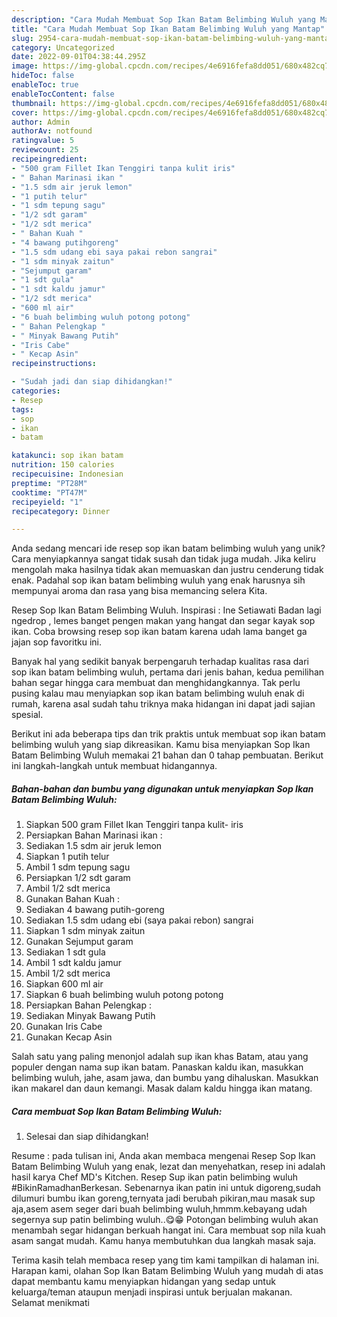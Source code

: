 ```yaml
---
description: "Cara Mudah Membuat Sop Ikan Batam Belimbing Wuluh yang Mantap"
title: "Cara Mudah Membuat Sop Ikan Batam Belimbing Wuluh yang Mantap"
slug: 2954-cara-mudah-membuat-sop-ikan-batam-belimbing-wuluh-yang-mantap
category: Uncategorized
date: 2022-09-01T04:38:44.295Z
image: https://img-global.cpcdn.com/recipes/4e6916fefa8dd051/680x482cq70/sop-ikan-batam-belimbing-wuluh-foto-resep-utama.jpg
hideToc: false
enableToc: true
enableTocContent: false
thumbnail: https://img-global.cpcdn.com/recipes/4e6916fefa8dd051/680x482cq70/sop-ikan-batam-belimbing-wuluh-foto-resep-utama.jpg
cover: https://img-global.cpcdn.com/recipes/4e6916fefa8dd051/680x482cq70/sop-ikan-batam-belimbing-wuluh-foto-resep-utama.jpg
author: Admin
authorAv: notfound
ratingvalue: 5
reviewcount: 25
recipeingredient:
- "500 gram Fillet Ikan Tenggiri tanpa kulit iris"
- " Bahan Marinasi ikan "
- "1.5 sdm air jeruk lemon"
- "1 putih telur"
- "1 sdm tepung sagu"
- "1/2 sdt garam"
- "1/2 sdt merica"
- " Bahan Kuah "
- "4 bawang putihgoreng"
- "1.5 sdm udang ebi saya pakai rebon sangrai"
- "1 sdm minyak zaitun"
- "Sejumput garam"
- "1 sdt gula"
- "1 sdt kaldu jamur"
- "1/2 sdt merica"
- "600 ml air"
- "6 buah belimbing wuluh potong potong"
- " Bahan Pelengkap "
- " Minyak Bawang Putih"
- "Iris Cabe"
- " Kecap Asin"
recipeinstructions:

- "Sudah jadi dan siap dihidangkan!"
categories:
- Resep
tags:
- sop
- ikan
- batam

katakunci: sop ikan batam 
nutrition: 150 calories
recipecuisine: Indonesian
preptime: "PT28M"
cooktime: "PT47M"
recipeyield: "1"
recipecategory: Dinner

---
```





Anda sedang mencari ide resep sop ikan batam belimbing wuluh yang unik? Cara menyiapkannya sangat tidak susah dan tidak juga mudah. Jika keliru mengolah maka hasilnya tidak akan memuaskan dan justru cenderung tidak enak. Padahal sop ikan batam belimbing wuluh yang enak harusnya sih mempunyai aroma dan rasa yang bisa memancing selera Kita.





Resep Sop Ikan Batam Belimbing Wuluh. Inspirasi : Ine Setiawati Badan lagi ngedrop , lemes banget pengen makan yang hangat dan segar kayak sop ikan. Coba browsing resep sop ikan batam karena udah lama banget ga jajan sop favoritku ini.

Banyak hal yang sedikit banyak berpengaruh terhadap kualitas rasa dari sop ikan batam belimbing wuluh, pertama dari jenis bahan, kedua pemilihan bahan segar hingga cara membuat dan menghidangkannya. Tak perlu pusing kalau mau menyiapkan sop ikan batam belimbing wuluh enak di rumah, karena asal sudah tahu triknya maka hidangan ini dapat jadi sajian spesial.






Berikut ini ada beberapa tips dan trik praktis untuk membuat sop ikan batam belimbing wuluh yang siap dikreasikan. Kamu bisa menyiapkan Sop Ikan Batam Belimbing Wuluh memakai 21 bahan dan 0 tahap pembuatan. Berikut ini langkah-langkah untuk membuat hidangannya.

<!--inarticleads1-->

##### Bahan-bahan dan bumbu yang digunakan untuk menyiapkan Sop Ikan Batam Belimbing Wuluh:

1. Siapkan 500 gram Fillet Ikan Tenggiri tanpa kulit- iris
1. Persiapkan  Bahan Marinasi ikan :
1. Sediakan 1.5 sdm air jeruk lemon
1. Siapkan 1 putih telur
1. Ambil 1 sdm tepung sagu
1. Persiapkan 1/2 sdt garam
1. Ambil 1/2 sdt merica
1. Gunakan  Bahan Kuah :
1. Sediakan 4 bawang putih-goreng
1. Sediakan 1.5 sdm udang ebi (saya pakai rebon) sangrai
1. Siapkan 1 sdm minyak zaitun
1. Gunakan Sejumput garam
1. Sediakan 1 sdt gula
1. Ambil 1 sdt kaldu jamur
1. Ambil 1/2 sdt merica
1. Siapkan 600 ml air
1. Siapkan 6 buah belimbing wuluh potong potong
1. Persiapkan  Bahan Pelengkap :
1. Sediakan  Minyak Bawang Putih
1. Gunakan Iris Cabe
1. Gunakan  Kecap Asin


Salah satu yang paling menonjol adalah sup ikan khas Batam, atau yang populer dengan nama sup ikan batam. Panaskan kaldu ikan, masukkan belimbing wuluh, jahe, asam jawa, dan bumbu yang dihaluskan. Masukkan ikan makarel dan daun kemangi. Masak dalam kaldu hingga ikan matang. 

<!--inarticleads2-->

##### Cara membuat Sop Ikan Batam Belimbing Wuluh:


1. Selesai dan siap dihidangkan!

Resume : pada tulisan ini, Anda akan membaca mengenai Resep Sop Ikan Batam Belimbing Wuluh yang enak, lezat dan menyehatkan, resep ini adalah hasil karya Chef MD&#39;s Kitchen. Resep Sup ikan patin belimbing wuluh #BikinRamadhanBerkesan. Sebenarnya ikan patin ini untuk digoreng,sudah dilumuri bumbu ikan goreng,ternyata jadi berubah pikiran,mau masak sup aja,asem asem seger dari buah belimbing wuluh,hmmm.kebayang udah segernya sup patin belimbing wuluh..😋😁 Potongan belimbing wuluh akan menambah segar hidangan berkuah hangat ini. Cara membuat sop nila kuah asam sangat mudah. Kamu hanya membutuhkan dua langkah masak saja. 

Terima kasih telah membaca resep yang tim kami tampilkan di halaman ini. Harapan kami, olahan Sop Ikan Batam Belimbing Wuluh yang mudah di atas dapat membantu kamu menyiapkan hidangan yang sedap untuk keluarga/teman ataupun menjadi inspirasi untuk berjualan makanan. Selamat menikmati
